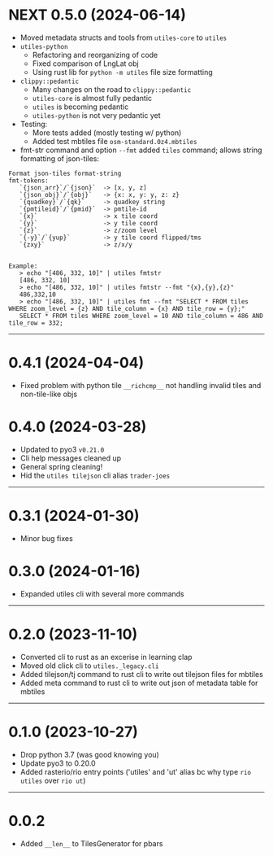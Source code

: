 # NEXT 0.5.0 (2024-06-14)

- Moved metadata structs and tools from `utiles-core` to `utiles`
- `utiles-python`
    - Refactoring and reorganizing of code
    - Fixed comparison of LngLat obj
    - Using rust lib for `python -m utiles` file size formatting
- `clippy::pedantic`
    - Many changes on the road to `clippy::pedantic`
    - `utiles-core` is almost fully pedantic
    - `utiles` is becoming pedantic
    - `utiles-python` is not very pedantic yet
- Testing:
    - More tests added (mostly testing w/ python)
    - Added test mbtiles file `osm-standard.0z4.mbtiles`
- fmt-str command and option `--fmt` added `tiles` command; allows string formatting of json-tiles:
```
Format json-tiles format-string
fmt-tokens:
   `{json_arr}`/`{json}`  -> [x, y, z]
   `{json_obj}`/`{obj}`   -> {x: x, y: y, z: z}
   `{quadkey}`/`{qk}`     -> quadkey string
   `{pmtileid}`/`{pmid}`  -> pmtile-id
   `{x}`                  -> x tile coord
   `{y}`                  -> y tile coord
   `{z}`                  -> z/zoom level
   `{-y}`/`{yup}`         -> y tile coord flipped/tms
   `{zxy}`                -> z/x/y
   

Example:
   > echo "[486, 332, 10]" | utiles fmtstr
   [486, 332, 10]
   > echo "[486, 332, 10]" | utiles fmtstr --fmt "{x},{y},{z}"
   486,332,10
   > echo "[486, 332, 10]" | utiles fmt --fmt "SELECT * FROM tiles WHERE zoom_level = {z} AND tile_column = {x} AND tile_row = {y};"
   SELECT * FROM tiles WHERE zoom_level = 10 AND tile_column = 486 AND tile_row = 332;
```

___

# 0.4.1 (2024-04-04)

- Fixed problem with python tile `__richcmp__` not handling invalid tiles and non-tile-like objs

# 0.4.0 (2024-03-28)

- Updated to pyo3 `v0.21.0`
- Cli help messages cleaned up
- General spring cleaning!
- Hid the `utiles tilejson` cli alias `trader-joes`

___

# 0.3.1 (2024-01-30)

- Minor bug fixes

# 0.3.0 (2024-01-16)

- Expanded utiles cli with several more commands

___ 

# 0.2.0 (2023-11-10)

- Converted cli to rust as an excerise in learning clap
- Moved old click cli to `utiles._legacy.cli`
- Added tilejson/tj command to rust cli to write out tilejson files for mbtiles
- Added meta command to rust cli to write out json of metadata table for mbtiles

___

# 0.1.0 (2023-10-27)

- Drop python 3.7 (was good knowing you)
- Update pyo3 to 0.20.0
- Added rasterio/rio entry points ('utiles' and 'ut' alias bc why type `rio utiles` over `rio ut`)

___

# 0.0.2

- Added `__len__` to TilesGenerator for pbars
